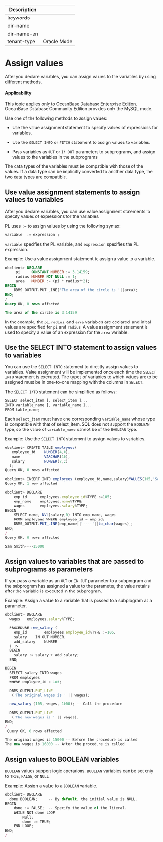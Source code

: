 | Description   |                 |
|---------------|-----------------|
| keywords      |                 |
| dir-name      |                 |
| dir-name-en   |                 |
| tenant-type   | Oracle Mode     |

# Assign values

After you declare variables, you can assign values to the variables by using different methods.


  <main id="notice" >
    <h4>Applicability</h4>
    <p>This topic applies only to OceanBase Database Enterprise Edition. OceanBase Database Community Edition provides only the MySQL mode. </p>
  </main>

Use one of the following methods to assign values:

* Use the value assignment statement to specify values of expressions for variables.



* Use the `SELECT INTO` or `FETCH` statement to assign values to variables.



* Pass variables as `OUT` or `IN OUT` parameters to subprograms, and assign values to the variables in the subprograms.






The data types of the variables must be compatible with those of the values. If a data type can be implicitly converted to another data type, the two data types are compatible.

Use value assignment statements to assign values to variables
--------------------

After you declare variables, you can use value assignment statements to specify values of expressions for the variables.

PL uses `:=` to assign values by using the following syntax:

```sql
variable  := expression ;
```



`variable` specifies the PL variable, and `expression` specifies the PL expression.

Example: Use a value assignment statement to assign a value to a variable.

```sql
obclient> DECLARE
     pi     CONSTANT NUMBER := 3.14159;
     radius NUMBER NOT NULL := 1;
     area   NUMBER := (pi * radius**2);
BEGIN
    DBMS_OUTPUT.PUT_LINE('The area of the circle is '||area);
END;
/
Query OK, 0 rows affected

The area of the circle is 3.14159
```



In the example, the `pi`, `radius`, and `area` variables are declared, and initial values are specified for `pi` and `radius`. A value assignment statement is used to specify a value of an expression for the `area` variable.

Use the SELECT INTO statement to assign values to variables
-------------------------------

You can use the `SELECT INTO` statement to directly assign values to variables. Value assignment will be implemented once each time the `SELECT INTO` statement is executed. The types of variables to which values are to be assigned must be in one-to-one mapping with the columns in `SELECT`.

The `SELECT INTO` statement can be simplified as follows:

```javascript
SELECT select_item [, select_item ]...
INTO variable_name [, variable_name ]...
FROM table_name;
```



Each `select_item` must have one corresponding `variable_name` whose type is compatible with that of select_item. SQL does not support the `BOOLEAN` type, so the value of `variable_name` cannot be of the `BOOLEAN` type.

Example: Use the `SELECT INTO` statement to assign values to variables.

```javascript
obclient> CREATE TABLE employees(
   employee_id    NUMBER(4,0),  
   name           VARCHAR(10),  
   salary         NUMBER(7,2)
  );
Query OK, 0 rows affected

obclient> INSERT INTO employees (employee_id,name,salary)VALUES(105,'Sam Smith',15000);
Query OK, 1 row affected

obclient> DECLARE
    emp_id      employees.employee_id%TYPE :=105;
    emp_name    employees.name%TYPE;
    wages       employees.salary%TYPE;
BEGIN
    SELECT name, NVL(salary,0) INTO emp_name, wages
    FROM employees WHERE employee_id = emp_id;
    DBMS_OUTPUT.PUT_LINE(emp_name||'----'||to_char(wages));
END;
/
Query OK, 0 rows affected

Sam Smith----15000
```





Assign values to variables that are passed to subprograms as parameters
----------------------

If you pass a variable as an `OUT` or `IN OUT` parameter to a subprogram and the subprogram has assigned a value to the parameter, the value retains after the variable is executed in the subprogram.

Example: Assign a value to a variable that is passed to a subprogram as a parameter.

```javascript
obclient> DECLARE
  wages   employees.salary%TYPE;

  PROCEDURE new_salary (
    emp_id        employees.employee_id%TYPE :=105,
    salary    IN OUT NUMBER,
    add_salary    NUMBER
  ) IS
  BEGIN
    salary := salary + add_salary;
  END;

BEGIN
  SELECT salary INTO wages
  FROM employees
  WHERE employee_id = 105;

  DBMS_OUTPUT.PUT_LINE
   ('The original wages is ' || wages);

  new_salary (105, wages, 1000); -- Call the procedure

  DBMS_OUTPUT.PUT_LINE
   ('The new wages is ' || wages);
END;
/
 Query OK, 0 rows affected

The original wages is 15000 -- Before the procedure is called
The new wages is 16000 -- After the procedure is called
```



Assign values to BOOLEAN variables
-----------------------

`BOOLEAN` values support logic operations. `BOOLEAN` variables can be set only to `TRUE`, `FALSE`, or `NULL`.

Example: Assign a value to a `BOOLEAN` variable.

```javascript
obclient> DECLARE
  done BOOLEAN;     -- By default, the initial value is NULL.
BEGIN
    done := FALSE;  -- Specify the value of the literal.
    WHILE NOT done LOOP
        Null;
        done := TRUE;
    END LOOP;
END;
/
```



